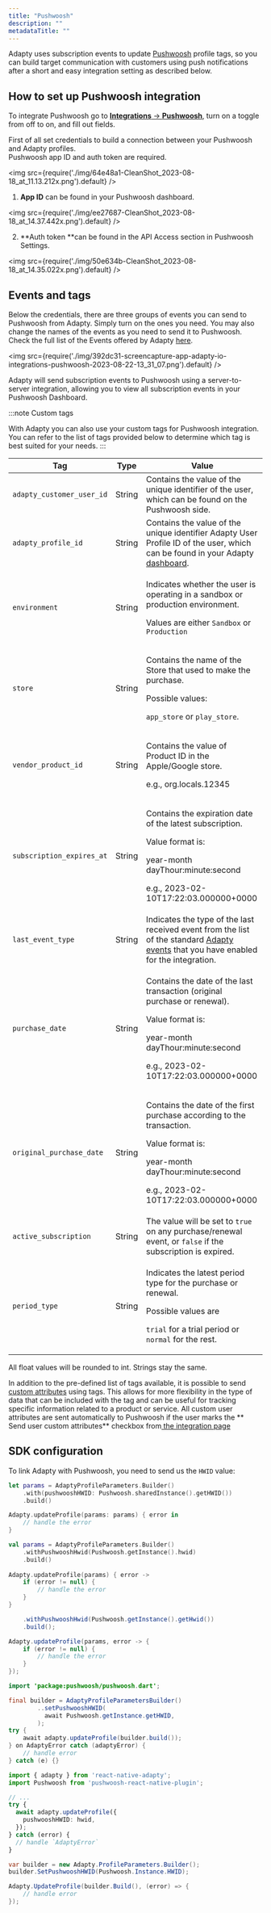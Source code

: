 ```yaml
---
title: "Pushwoosh"
description: ""
metadataTitle: ""
---
```


Adapty uses subscription events to update [Pushwoosh](https://www.pushwoosh.com/) profile tags, so you can build target communication with customers using push notifications after a short and easy integration setting as described below. 

## How to set up Pushwoosh integration

To integrate Pushwoosh go to [**Integrations** -> **Pushwoosh**](https://app.adapty.io/integrations/pushwoosh), turn on a toggle from off to on, and fill out fields.

First of all set credentials to build a connection between your Pushwoosh and Adapty profiles.  
Pushwoosh app ID and auth token are required. 


<img
  src={require('./img/64e48a1-CleanShot_2023-08-18_at_11.13.212x.png').default}
/>





1. **App ID** can be found in your Pushwoosh dashboard.


<img
  src={require('./img/ee27687-CleanShot_2023-08-18_at_14.37.442x.png').default}
/>





2. **Auth token **can be found in the API Access section in Pushwoosh Settings.


<img
  src={require('./img/50e634b-CleanShot_2023-08-18_at_14.35.022x.png').default}
/>





## Events and tags

Below the credentials, there are three groups of events you can send to Pushwoosh from Adapty. Simply turn on the ones you need. You may also change the names of the events as you need to send it to Pushwoosh. Check the full list of the Events offered by Adapty [here](https://docs.adapty.io/docs/events).


<img
  src={require('./img/392dc31-screencapture-app-adapty-io-integrations-pushwoosh-2023-08-22-13_31_07.png').default}
/>





Adapty will send subscription events to Pushwoosh using a server-to-server integration, allowing you to view all subscription events in your Pushwoosh Dashboard.

:::note
Custom tags

With Adapty you can also use your custom tags for Pushwoosh integration.  You can refer to the list of tags provided below to determine which tag is best suited for your needs.
:::

| Tag | Type | Value |
|---|----|-----|
| `adapty_customer_user_id` | String | Contains the value of the unique identifier of the user, which can be found on the Pushwoosh side. |
| `adapty_profile_id` | String | Contains the value of the unique identifier Adapty User Profile ID of the user, which can be found in your Adapty [dashboard](https://docs.adapty.io/docs/profiles-crm). |
| `environment` | String | <p>Indicates whether the user is operating in a sandbox or production environment.</p><p></p><p>Values are either `Sandbox` or `Production`</p> |
| `store` | String | <p>Contains the name of the Store that used to make the purchase.</p><p></p><p>Possible values:</p><p>`app_store` or `play_store`.</p> |
| `vendor_product_id` | String | <p>Contains the value of Product ID in the Apple/Google store.</p><p></p><p>e.g., org.locals.12345</p> |
| `subscription_expires_at` | String | <p>Contains the expiration date of the latest subscription.</p><p></p><p>Value format is:</p><p>year-month dayThour:minute:second</p><p>e.g., 2023-02-10T17:22:03.000000+0000</p> |
| `last_event_type` | String | Indicates the type of the last received event from the list of the standard [Adapty events](https://docs.adapty.io/docs/events) that you have enabled for the integration. |
| `purchase_date` | String | <p>Contains the date of the last transaction (original purchase or renewal).</p><p></p><p>Value format is:</p><p>year-month dayThour:minute:second</p><p>e.g., 2023-02-10T17:22:03.000000+0000</p> |
| `original_purchase_date` | String | <p>Contains the date of the first purchase according to the transaction.</p><p></p><p>Value format is:</p><p>year-month dayThour:minute:second</p><p>e.g., 2023-02-10T17:22:03.000000+0000</p> |
| `active_subscription` | String | The value will be set to `true` on any purchase/renewal event, or `false` if the subscription is expired. |
| `period_type` | String | <p>Indicates the latest period type for the purchase or renewal.</p><p></p><p>Possible values are</p><p>`trial` for a trial period or `normal` for the rest.</p> |


All float values will be rounded to int. Strings stay the same. 

In addition to the pre-defined list of tags available, it is possible to send [custom attributes](https://docs.adapty.io/docs/segments#custom-attributes) using tags. This allows for more flexibility in the type of data that can be included with the tag and can be useful for tracking specific information related to a product or service. All custom user attributes are sent automatically to Pushwoosh if the user marks the ** Send user custom attributes** checkbox from[ the integration page](https://app.adapty.io/integrations/pushwoosh)

## SDK configuration

To link Adapty with Pushwoosh, you need to send us the `HWID` value:

```swift title="title="iOS (Swift)""
let params = AdaptyProfileParameters.Builder()
    .with(pushwooshHWID: Pushwoosh.sharedInstance().getHWID())
    .build()

Adapty.updateProfile(params: params) { error in
    // handle the error
}
```
```kotlin title="title="Android (Kotlin)""
val params = AdaptyProfileParameters.Builder()
    .withPushwooshHwid(Pushwoosh.getInstance().hwid)
    .build()
  
Adapty.updateProfile(params) { error ->
    if (error != null) {
        // handle the error
    }
}
```
```java title="title="AdaptyProfileParameters params = new AdaptyProfileParameters.Builder()""
    .withPushwooshHwid(Pushwoosh.getInstance().getHwid())
    .build();

Adapty.updateProfile(params, error -> {
    if (error != null) {
        // handle the error
    }
});
```
```java title="title="Flutter (Dart)""
import 'package:pushwoosh/pushwoosh.dart';

final builder = AdaptyProfileParametersBuilder()
        ..setPushwooshHWID(
          await Pushwoosh.getInstance.getHWID,
        );
try {
    await adapty.updateProfile(builder.build());
} on AdaptyError catch (adaptyError) {
    // handle error
} catch (e) {}
```
```typescript title="title="React Native (TS)""
import { adapty } from 'react-native-adapty';
import Pushwoosh from 'pushwoosh-react-native-plugin';

// ...
try {
  await adapty.updateProfile({
    pushwooshHWID: hwid,
  });
} catch (error) {
  // handle `AdaptyError`
}
```
```csharp title="title="Unity (C#)""
var builder = new Adapty.ProfileParameters.Builder();
builder.SetPushwooshHWID(Pushwoosh.Instance.HWID);

Adapty.UpdateProfile(builder.Build(), (error) => {
    // handle error
});
```